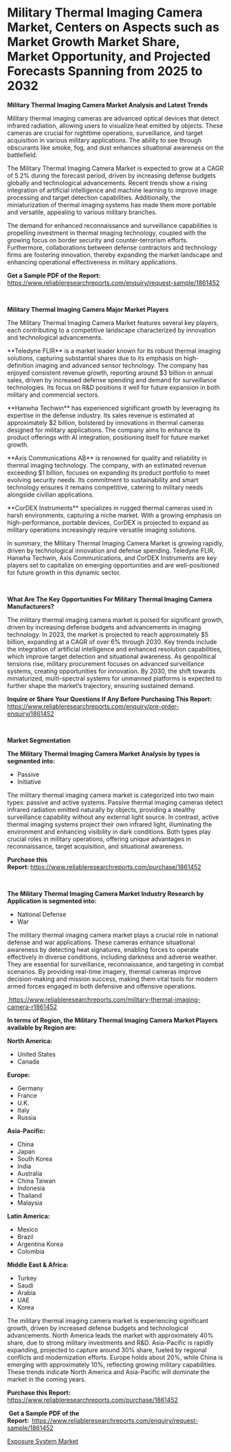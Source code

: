 <p><h1>Military Thermal Imaging Camera Market, Centers on Aspects such as Market Growth Market Share, Market Opportunity, and Projected Forecasts Spanning from 2025 to 2032</h1></p><p><strong>Military Thermal Imaging Camera Market Analysis and Latest Trends</strong></p>
<p><p>Military thermal imaging cameras are advanced optical devices that detect infrared radiation, allowing users to visualize heat emitted by objects. These cameras are crucial for nighttime operations, surveillance, and target acquisition in various military applications. The ability to see through obscurants like smoke, fog, and dust enhances situational awareness on the battlefield.</p><p>The Military Thermal Imaging Camera Market is expected to grow at a CAGR of 5.2% during the forecast period, driven by increasing defense budgets globally and technological advancements. Recent trends show a rising integration of artificial intelligence and machine learning to improve image processing and target detection capabilities. Additionally, the miniaturization of thermal imaging systems has made them more portable and versatile, appealing to various military branches. </p><p>The demand for enhanced reconnaissance and surveillance capabilities is propelling investment in thermal imaging technology, coupled with the growing focus on border security and counter-terrorism efforts. Furthermore, collaborations between defense contractors and technology firms are fostering innovation, thereby expanding the market landscape and enhancing operational effectiveness in military applications.</p></p>
<p><strong>Get a Sample PDF of the Report:&nbsp;</strong> <a href="https://www.reliableresearchreports.com/enquiry/request-sample/1861452?utm_campaign=2520&utm_medium=2&utm_source=Github&utm_content=ia&utm_term=22022025&utm_id=military-thermal-imaging-camera">https://www.reliableresearchreports.com/enquiry/request-sample/1861452</a></p>
<p>&nbsp;</p>
<p><strong>Military Thermal Imaging Camera Major Market Players</strong></p>
<p><p>The Military Thermal Imaging Camera Market features several key players, each contributing to a competitive landscape characterized by innovation and technological advancements. </p><p>**Teledyne FLIR** is a market leader known for its robust thermal imaging solutions, capturing substantial shares due to its emphasis on high-definition imaging and advanced sensor technology. The company has enjoyed consistent revenue growth, reporting around $3 billion in annual sales, driven by increased defense spending and demand for surveillance technologies. Its focus on R&D positions it well for future expansion in both military and commercial sectors.</p><p>**Hanwha Techwin** has experienced significant growth by leveraging its expertise in the defense industry. Its sales revenue is estimated at approximately $2 billion, bolstered by innovations in thermal cameras designed for military applications. The company aims to enhance its product offerings with AI integration, positioning itself for future market growth.</p><p>**Axis Communications AB** is renowned for quality and reliability in thermal imaging technology. The company, with an estimated revenue exceeding $1 billion, focuses on expanding its product portfolio to meet evolving security needs. Its commitment to sustainability and smart technology ensures it remains competitive, catering to military needs alongside civilian applications.</p><p>**CorDEX Instruments** specializes in rugged thermal cameras used in harsh environments, capturing a niche market. With a growing emphasis on high-performance, portable devices, CorDEX is projected to expand as military operations increasingly require versatile imaging solutions.</p><p>In summary, the Military Thermal Imaging Camera Market is growing rapidly, driven by technological innovation and defense spending. Teledyne FLIR, Hanwha Techwin, Axis Communications, and CorDEX Instruments are key players set to capitalize on emerging opportunities and are well-positioned for future growth in this dynamic sector.</p></p>
<p>&nbsp;</p>
<p><strong>What Are The Key Opportunities For Military Thermal Imaging Camera Manufacturers?</strong></p>
<p><p>The military thermal imaging camera market is poised for significant growth, driven by increasing defense budgets and advancements in imaging technology. In 2023, the market is projected to reach approximately $5 billion, expanding at a CAGR of over 6% through 2030. Key trends include the integration of artificial intelligence and enhanced resolution capabilities, which improve target detection and situational awareness. As geopolitical tensions rise, military procurement focuses on advanced surveillance systems, creating opportunities for innovation. By 2030, the shift towards miniaturized, multi-spectral systems for unmanned platforms is expected to further shape the market’s trajectory, ensuring sustained demand.</p></p>
<p><strong>Inquire or Share Your Questions If Any Before Purchasing This Report:</strong> <a href="https://www.reliableresearchreports.com/enquiry/pre-order-enquiry/1861452?utm_campaign=2520&utm_medium=2&utm_source=Github&utm_content=ia&utm_term=22022025&utm_id=military-thermal-imaging-camera">https://www.reliableresearchreports.com/enquiry/pre-order-enquiry/1861452</a></p>
<p>&nbsp;</p>
<p><strong>Market Segmentation</strong></p>
<p><strong>The Military Thermal Imaging Camera Market Analysis by types is segmented into:</strong></p>
<p><ul><li>Passive</li><li>Initiative</li></ul></p>
<p><p>The military thermal imaging camera market is categorized into two main types: passive and active systems. Passive thermal imaging cameras detect infrared radiation emitted naturally by objects, providing a stealthy surveillance capability without any external light source. In contrast, active thermal imaging systems project their own infrared light, illuminating the environment and enhancing visibility in dark conditions. Both types play crucial roles in military operations, offering unique advantages in reconnaissance, target acquisition, and situational awareness.</p></p>
<p><strong>Purchase this Report:&nbsp;</strong><a href="https://www.reliableresearchreports.com/purchase/1861452?utm_campaign=2520&utm_medium=2&utm_source=Github&utm_content=ia&utm_term=22022025&utm_id=military-thermal-imaging-camera">https://www.reliableresearchreports.com/purchase/1861452</a></p>
<p>&nbsp;</p>
<p><strong>The Military Thermal Imaging Camera Market Industry Research by Application is segmented into:</strong></p>
<p><ul><li>National Defense</li><li>War</li></ul></p>
<p><p>The military thermal imaging camera market plays a crucial role in national defense and war applications. These cameras enhance situational awareness by detecting heat signatures, enabling forces to operate effectively in diverse conditions, including darkness and adverse weather. They are essential for surveillance, reconnaissance, and targeting in combat scenarios. By providing real-time imagery, thermal cameras improve decision-making and mission success, making them vital tools for modern armed forces engaged in both defensive and offensive operations.</p></p>
<p><a href="https://www.reliableresearchreports.com/military-thermal-imaging-camera-r1861452?utm_campaign=2520&utm_medium=2&utm_source=Github&utm_content=ia&utm_term=22022025&utm_id=military-thermal-imaging-camera">&nbsp;https://www.reliableresearchreports.com/military-thermal-imaging-camera-r1861452</a></p>
<p><strong>In terms of Region, the Military Thermal Imaging Camera Market Players available by Region are:</strong></p>
<p>
    <p> <strong> North America: </strong>
        <ul>
            <li>United States</li>
            <li>Canada</li>
        </ul>
        </p> 
    <p> <strong> Europe: </strong>
        <ul>
            <li>Germany</li>
            <li>France</li>
            <li>U.K.</li>
            <li>Italy</li>
            <li>Russia</li>
        </ul>
        </p> 
    <p> <strong> Asia-Pacific: </strong>
        <ul>
            <li>China</li>
            <li>Japan</li>
            <li>South Korea</li>
            <li>India</li>
            <li>Australia</li>
            <li>China Taiwan</li>
            <li>Indonesia</li>
            <li>Thailand</li>
            <li>Malaysia</li>
        </ul>
        </p> 
    <p> <strong> Latin America: </strong>
        <ul>
            <li>Mexico</li>
            <li>Brazil</li>
            <li>Argentina Korea</li>
            <li>Colombia</li>
        </ul>
        </p> 
    <p> <strong> Middle East & Africa: </strong>
        <ul>
            <li>Turkey</li>
            <li>Saudi</li>
            <li>Arabia</li>
            <li>UAE</li>
            <li>Korea</li>
        </ul>
    </p>
    </p>
<p><p>The military thermal imaging camera market is experiencing significant growth, driven by increased defense budgets and technological advancements. North America leads the market with approximately 40% share, due to strong military investments and R&D. Asia-Pacific is rapidly expanding, projected to capture around 30% share, fueled by regional conflicts and modernization efforts. Europe holds about 20%, while China is emerging with approximately 10%, reflecting growing military capabilities. These trends indicate North America and Asia-Pacific will dominate the market in the coming years.</p></p>
<p><strong>Purchase this Report: </strong><a href="https://www.reliableresearchreports.com/purchase/1861452?utm_campaign=2520&utm_medium=2&utm_source=Github&utm_content=ia&utm_term=22022025&utm_id=military-thermal-imaging-camera">https://www.reliableresearchreports.com/purchase/1861452</a></p>
<p>&nbsp;<strong>Get a Sample PDF of the Report:&nbsp;&nbsp;</strong><a href="https://www.reliableresearchreports.com/enquiry/request-sample/1861452?utm_campaign=2520&utm_medium=2&utm_source=Github&utm_content=ia&utm_term=22022025&utm_id=military-thermal-imaging-camera">https://www.reliableresearchreports.com/enquiry/request-sample/1861452</a></p>
<p><strong></strong></p>
<p><p><a href="https://github.com/boitafbg/Market-Research-Report-List-1/blob/main/exposure-system-market.md?utm_campaign=2520&utm_medium=2&utm_source=Github&utm_content=ia&utm_term=22022025&utm_id=military-thermal-imaging-camera">Exposure System Market</a></p></p>